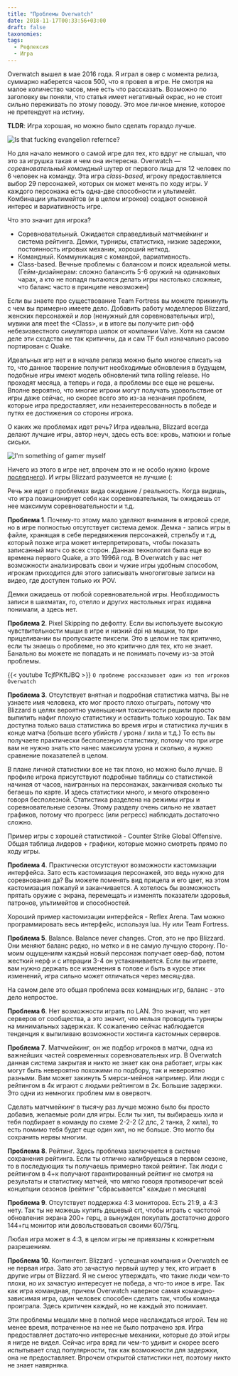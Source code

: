 ```yaml
---
title: "Проблемы Overwatch"
date: 2018-11-17T00:33:56+03:00
draft: false
taxonomies:
tags:
  - Рефлексия
  - Игра
---
```


Overwatch вышел в мае 2016 года. Я играл в овер с момента релиза,
суммарно наберется часов 500, что я провел в игре. Не смотря на малое количество
часов, мне есть что рассказать. Возможно по заголовку вы поняли, что
статья имеет негативный окрас, но не стоит сильно переживать по этому
поводу. Это мое личное мнение, которое не претендует на истину.

**TLDR**: Игра хорошая, но можно было сделать гораздо лучше.

![Is that fucking evangelion refernce?](/img/evaover.jpeg)

Но для начало немного о самой игре для тех, кто вдруг не слышал, что это за
игрушка такая и чем она интересна. Overwatch — *соревновательный командный* шутер
от первого лица для 12 человек по 6 человек на команду. Эта игра *class-based*,
игроку предоставляется выбор 29 персонажей, которых он может менять по ходу
игры. У каждого персонажа есть одна-две способности и ультимейт.
Комбинации ультимейтов (и в целом игроков) создают основной интерес и
вариативность игре.

Что это значит для игрока?

- Соревновательный. Ожидается справедливый матчмейкинг и система рейтинга.
Демки, турниры, статистика, низкие задержки, постоянность игровых механик,
хороший неткод.
- Командный. Коммуникация с командой, вариативность.
- Class-based. Вечные проблемы с балансом и поиск идеальной меты.
(Гейм-дизайнерам: сложно балансить 5-6 оружий на одинаковых чарах, а кто
не попадя пытаются делать игры настолько сложные, что баланс часто в принципе
невозможен)

Если вы знаете про существование Team Fortress вы можете прикинуть с чем вы
примерно имеете дело. Добавить работу моделлеров Blizzard, женских персонажей и
лор (ненужный для соревновательных игр), мувики аля meet the \<Class\>, и
в итоге вы получите рип-офф небезизвестного симулятора шапок от компании Valve.
Хотя на самом деле эти сходства не так критичны, да и сам TF был изначально
расово портирован с Quake.

Идеальных игр нет и в начале релиза можно было многое списать на то, что данное
творение получит необходимые обновления в будущем, подобные игры имеют модель
обновлений типа rolling release. Но проходят месяца, а теперь и года, а проблемы
все еще не решены. Вполне вероятно, что многие игроки
могут получать удовольствие от игры даже сейчас, но скорее всего это из-за
незнания проблем, которые игра предоставляет, или незаинтересованность в победе
и путях ее достижения со стороны игрока.

О каких же проблемах идет речь? Игра идеальна, Blizzard всегда делают лучшие
игры, автор неуч, здесь есть все:
кровь, матюки и голые сиськи.

![I'm something of gamer myself](/img/something.jpeg)

Ничего из этого в игре нет, впрочем это и не особо нужно (кроме
[последнего](https://gelbooru.com/index.php?page=post&s=list&tags=d.va_%28overwatch%29+sort%3ascore)).
И игры Blizzard разумеется не лучшие (:

Речь же идет о проблемах вида ожидание / реальность. Когда видишь, что игра
позиционирует себя как соревновательная, ты ожидаешь от нее максимум
соревновательности и т.д.

**Проблема 1**. Почему-то этому мало уделяют внимания в игровой среде, но в игре
полностью отсутствует система демок. Демка - запись игры в файле,
хранящая в себе передвижения персонажей, стрельбу и т.д, который позже
игра может интерпретировать, чтобы показать записанный матч со всех сторон.
Данная технология была еще во времена первого Quake, а это 1996й год.
В Overwatch у вас нет возможности анализировать свои и чужие игры удобным
способом, игрокам приходится для этого записывать многогиговые записи на видео,
где доступен только их POV.

Демки ожидаешь от любой соревновательной игры. Необходимость записи в шахматах,
го, отелло и других настольных играх издавна понимали, а здесь нет.

**Проблема 2**. Pixel Skipping по дефолту. Если вы используете высокую
чувствительности мыши в игре и низкий dpi на мышки, то при прицеливании
вы пропускаете пиксели. Это в целом не так критично, если ты знаешь о проблеме,
но это критично для тех, кто не знает. Банально вы можете не попадать и не
понимать почему из-за этой проблемы.

{{< youtube TcjfPKftJBQ >}}
```О проблеме рассказывает один из топ игроков Overwatch ```

**Проблема 3**. Отсутствует внятная и подробная статистика матча. Вы не узнаете
имя человека, кто мог просто плохо отыграть, потому что Blizzard в целях вероятно
уменьшения токсичности решили просто выпилить нафиг плохую статистику и оставить
только хорошую. Так вам доступна только ваша статистика во время игры и статистика
лучших в конце матча (больше всего убийств / урона / хила и т.д.) То есть вы
получаете практически бесполезную статистику, потому что при игре вам не нужно
знать кто нанес максимум урона и сколько, а нужно сравнение показателей в целом.

В плане личной статистики все не так плохо, но можно было лучше. В профиле
игрока присутствуют подробные таблицы со статистикой начиная от часов,
наигранных на персонажах, заканчивая сколько ты бегаешь по карте. И здесь
статистики много, и много откровенно говоря бесполезной. Статистика разделена
на режимы игры и соревновательные сезоны. Этому разделу очень сильно не хватает
графиков, потому что прогресс (или регресс) наблюдать достаточно сложно.

Пример игры с хорошей статистикой - Counter Strike Global Offensive.
Общая таблица лидеров + графики, которые можно смотреть прямо по ходу игры.

**Проблема 4**. Практически отсутствуют возможности кастомизации интерфейса.
Зато есть кастомизация персонажей, это ведь нужно для соревнования да? Вы можете
поменять вид прицела и его цвет, на этом кастомизация пожалуй и заканчивается.
А хотелось бы возможность прятать оружие с экрана, перемещать и изменять
показатели здоровья, патронов, ультимейтов и способностей.

Хороший пример кастомизации интерфейся - Reflex Arena. Там можно программировать
весь интерфейс, используя lua. Ну или Team Fortress.

**Проблема 5**. Balance. Balance never changes. Стоп, это не про Blizzard.
Они меняют баланс редко, но метко и в не самую лучшую сторону. По-моим ощущениям
каждый новый персонаж получает овер-баф, потом жесткий нерф и с итерации 3-4
он устаканивается. Если вы играете, вам нужно держать все изменения в голове
и быть в курсе этих изменений, игра сильно может отличаться через месяц-два.

На самом деле это общая проблема всех командных игр, баланс - это дело непростое.

**Проблема 6**. Нет возможности играть по LAN. Это значит, что нет серверов
от сообщества, а это значит, что нельзя проводить турниры на минимальных
задержках. К сожалению сейчас наблюдается тенденция к выпиливаю возможности
хостинга кастомных серверов.

**Проблема 7**. Матчмейкинг, он же подбор игроков в матчи, одна из важнейших
частей современных соревновательных игр. В Overwatch данная система закрытая
и никто не знает как она работает, игры как могут быть невероятно похожими
по подбору, так и невероятно разными. Вам может закинуть 5 мерси-мейнов
например. Или люди с рейтингом в 4к играют с людьми рейтингом в 2к. Большие
задержки. Это одни из немногих проблем мм в овервотч.

Сделать матчмейкинг в тысячу раз лучше можно было бы просто добавив, желаемые
роли для игры. Если ты хил, ты выбираешь хила и тебя подбирает в команду по
схеме 2-2-2 (2 дпс, 2 танка, 2 хила), то есть помимо тебя будет еще один хил,
но не больше. Это могло бы сохранить нервы многим.

**Проблема 8**. Рейтинг. Здесь проблема заключается в системе сохранения рейтинга.
Если ты отлично калибруешься в первом сезоне, то в последующих ты получаешь
примерно такой рейтинг. Так люди с рейтингом в 4+к получают гарантированный
рейтинг не смотря на результаты и статистику матчей, что мягко говоря
противоречит всей концепции сезонов (рейтинг "сбрасывается" каждые n месяцев)

**Проблема 9**. Отсутствует поддержка 4:3 мониторов. Есть 21:9, а 4:3 нету.
Так ты не можешь купить дешевый crt, чтобы играть с частотой обновления экрана
200+ герц, а вынужден покупать достаточно дорого 144+гц монитор или
довольствоваться своими 60/75гц.

Любая игра может в 4:3, в целом игры не привязаны к конкретным разрешениям.

**Проблема 10**. Контингент. Blizzard - успешная компания и Overwatch ее не
первая игра. Зато это зачастую первый шутер у тех, кто играет в другие игры
от Blizzard. Я не смеюс утверждать, что такие люди чем-то плохи, но их
зачастую интересует не победа, а что-то иное в игре. Так как игра командная,
причем Overwatch наверное самая командно-зависимая игра, один человек
способен сделать так, чтобы команда проиграла. Здесь критичен каждый, но не
каждый это понимает.

Эти проблемы мешали мне в полной мере наслаждаться игрой. Тем не менее время,
потраченное на нее не было потрачено зря. Игра предоставляет достаточно
интересные механики, которые до этой игры я нигде не видел. Сейчас игра вряд ли
чем-то удивит и скорее всего испытывает спад популярности, так как возможности
для задержки, она не предоставляет. Впрочем открытой статистики нет, поэтому
никто не знает навярняка.
